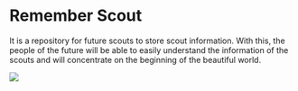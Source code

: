 # Remember Scout
It is a repository for future scouts to store scout information. 
With this, the people of the future will be able to easily understand the information of the scouts and will concentrate on the beginning of the beautiful world.



<img src="https://user-images.githubusercontent.com/96917595/159038353-abc50c9f-54f3-4c0c-a053-003c80a14933.gif">
